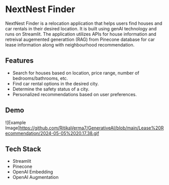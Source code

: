 # NextNest Finder

NextNest Finder is a relocation application that helps users find houses and car rentals in their desired location. It is built using genAI technology and runs on Streamlit. The application utilizes APIs for house information and retreival augemented generattion (RAG) from Pinecone database for car lease information along with neighbourhood recommendation. 

## Features
- Search for houses based on location, price range, number of bedrooms/bathrooms, etc.
- Find car rental options in the desired city.
- Determine the safety status of a city.
- Personalized recommendations based on user preferences.

## Demo
![Example Image]https://github.com/RitikaVerma7/GenerativeAI/blob/main/Lease%20Recommendation/2024-05-05%2020.17.38.gif

## Tech Stack
- Streamlit
- Pinecone
- OpenAI Embedding
- OpenAI Augmentation
